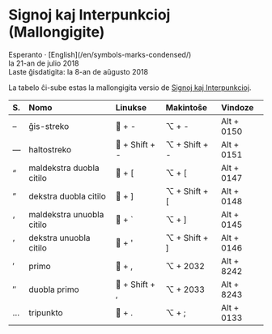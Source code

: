 Signoj kaj Interpunkcioj (Mallongigite)
=======================================

<div class="center">Esperanto · [English](/en/symbols-marks-condensed/)</div>
<div class="center">la 21-an de julio 2018</div>
<div class="center">Laste ĝisdatigita: la 8-an de aŭgusto 2018</div>

La tabelo ĉi-sube estas la mallongigita versio de
[Signoj kaj Interpunkcioj](/eo/signoj-interpunkcioj/).

| S. | Nomo                      | Linukse        | Makintoŝe     | Vindoze    |
| :- | :------------------------ | :------------- | :------------ | :--------- |
| –  | ĝis-streko                | 🐧 + -         | ⌥ + -         | Alt + 0150 |
| —  | haltostreko               | 🐧 + Shift + - | ⌥ + Shift + - | Alt + 0151 |
| “  | maldekstra duobla citilo  | 🐧 + [         | ⌥ + [         | Alt + 0147 |
| ”  | dekstra duobla citilo     | 🐧 + ]         | ⌥ + Shift + [ | Alt + 0148 |
| ‘  | maldekstra unuobla citilo | 🐧 + `         | ⌥ + ]         | Alt + 0145 |
| ’  | dekstra unuobla citilo    | 🐧 + '         | ⌥ + Shift + ] | Alt + 0146 |
| ′  | primo                     | 🐧 + ,         | ⌥ + 2032      | Alt + 8242 |
| ″  | duobla primo              | 🐧 + Shift + , | ⌥ + 2033      | Alt + 8243 |
| …  | tripunkto                 | 🐧 + .         | ⌥ + ;         | Alt + 0133 |
